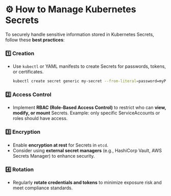 # ⚙️ **How to Manage Kubernetes Secrets**

To securely handle sensitive information stored in Kubernetes Secrets, follow these **best practices**:

### 1️⃣ **Creation**

* Use `kubectl` or YAML manifests to create Secrets for passwords, tokens, or certificates.

  ```bash
  kubectl create secret generic my-secret --from-literal=password=myPass123
  ```

### 2️⃣ **Access Control**

* Implement **RBAC (Role-Based Access Control)** to restrict who can **view, modify, or mount** Secrets.
  Example: only specific ServiceAccounts or roles should have access.

### 3️⃣ **Encryption**

* Enable **encryption at rest** for Secrets in `etcd`.
* Consider using **external secret managers** (e.g., HashiCorp Vault, AWS Secrets Manager) to enhance security.

### 4️⃣ **Rotation**

* Regularly **rotate credentials and tokens** to minimize exposure risk and meet compliance standards.

